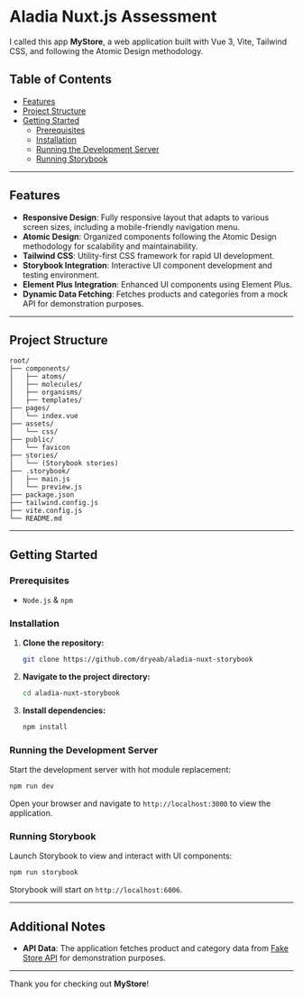 # **Aladia Nuxt.js Assessment**

I called this app **MyStore**, a web application built with Vue 3, Vite, Tailwind CSS, and following the Atomic Design methodology.

## **Table of Contents**

- [Features](#features)
- [Project Structure](#project-structure)
- [Getting Started](#getting-started)
  - [Prerequisites](#prerequisites)
  - [Installation](#installation)
  - [Running the Development Server](#running-the-development-server)
  - [Running Storybook](#running-storybook)

---

## **Features**

- **Responsive Design**: Fully responsive layout that adapts to various screen sizes, including a mobile-friendly navigation menu.
- **Atomic Design**: Organized components following the Atomic Design methodology for scalability and maintainability.
- **Tailwind CSS**: Utility-first CSS framework for rapid UI development.
- **Storybook Integration**: Interactive UI component development and testing environment.
- **Element Plus Integration**: Enhanced UI components using Element Plus.
- **Dynamic Data Fetching**: Fetches products and categories from a mock API for demonstration purposes.

---

## **Project Structure**

```
root/
├── components/
│   ├── atoms/
│   ├── molecules/
│   ├── organisms/
│   ├── templates/
├── pages/
│   └── index.vue
├── assets/
│   └── css/
├── public/
│   └── favicon
├── stories/
│   └── (Storybook stories)
├── .storybook/
│   ├── main.js
│   └── preview.js
├── package.json
├── tailwind.config.js
├── vite.config.js
└── README.md
```

---

## **Getting Started**

### **Prerequisites**

- ``Node.js`` & `npm`

### **Installation**

1. **Clone the repository:**

   ```bash
   git clone https://github.com/dryeab/aladia-nuxt-storybook
   ```

2. **Navigate to the project directory:**

   ```bash
   cd aladia-nuxt-storybook
   ```

3. **Install dependencies:**

   ```bash
   npm install
   ```

### **Running the Development Server**

Start the development server with hot module replacement:

```bash
npm run dev
```

Open your browser and navigate to `http://localhost:3000` to view the application.


### **Running Storybook**

Launch Storybook to view and interact with UI components:

```bash
npm run storybook
```

Storybook will start on `http://localhost:6006`.

---

## **Additional Notes**

- **API Data**: The application fetches product and category data from [Fake Store API](https://fakestoreapi.com/) for demonstration purposes.

---

Thank you for checking out **MyStore**!